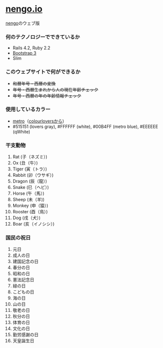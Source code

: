 [nengo.io](http://nengo.io)
=======

[nengo](https://github.com/gazayas/nengo)のウェブ版

### 何のテクノロジーでできているか
* Rails 4.2, Ruby 2.2
* [Bootstrap 3](http://getbootstrap.com/)
* Slim

### このウェブサイトで何ができるか
* ~~和暦年号・西暦の変換~~
* ~~年号・西暦生まれから人の現在年齢チェック~~
* ~~年号・西暦の年の年齢情報チェック~~

### 使用しているカラー
* [metro](http://www.colourlovers.com/palette/1/metro)（[colourloversから](http://www.colourlovers.com/))
* #515151 (lovers gray), #FFFFFF (white), #00B4FF (metro blue), #EEEEEE (qWhite)

### 干支動物
1. Rat (子（ネズミ）)
2. Ox (丑（牛）)
3. Tiger (寅（トラ）)
4. Rabbit (卯（ウサギ）)
5. Dragon (辰（龍）)
6. Snake (巳（ヘビ）)
7. Horse (午（馬）)
8. Sheep (未（羊))
9. Monkey (申（猿）)
10. Rooster (酉（鳥）)
11. Dog (戌（犬）)
12. Boar (亥（イノシシ）)

### 国民の祝日
1. 元日
2. 成人の日
3. 建国記念の日
4. 春分の日
5. 昭和の日
6. 憲法記念日
7. 緑の日
8. こどもの日
9. 海の日
10. 山の日
11. 敬老の日
12. 秋分の日
13. 体育の日
14. 文化の日
15. 勤労感謝の日
16. 天皇誕生日

